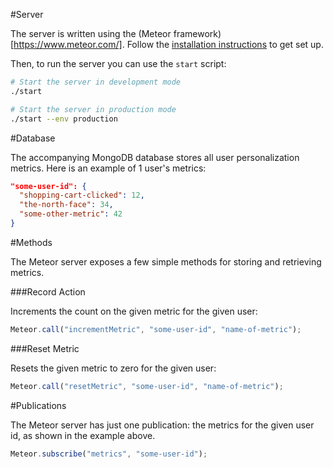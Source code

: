 #Server

The server is written using the (Meteor framework)[https://www.meteor.com/]. Follow the [installation instructions](https://www.meteor.com/install) to get set up. 

Then, to run the server you can use the `start` script:

```bash
# Start the server in development mode
./start

# Start the server in production mode
./start --env production
```

#Database

The accompanying MongoDB database stores all user personalization metrics. Here is an example of 1 user's metrics:

```JSON
"some-user-id": {
  "shopping-cart-clicked": 12,
  "the-north-face": 34,
  "some-other-metric": 42
}
```

#Methods

The Meteor server exposes a few simple methods for storing and retrieving metrics. 

###Record Action

Increments the count on the given metric for the given user:

```JavaScript
Meteor.call("incrementMetric", "some-user-id", "name-of-metric");
```

###Reset Metric

Resets the given metric to zero for the given user:

```JavaScript
Meteor.call("resetMetric", "some-user-id", "name-of-metric");
```

#Publications

The Meteor server has just one publication: the metrics for the given user id, as shown in the example above.

```JavaScript
Meteor.subscribe("metrics", "some-user-id");
```
